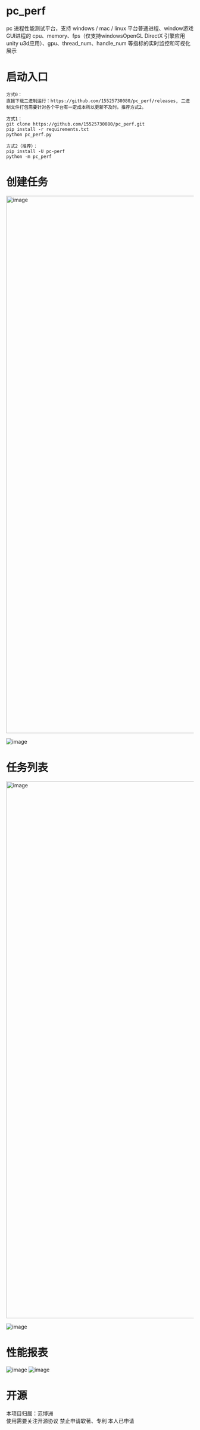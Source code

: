 # pc_perf
pc 进程性能测试平台，支持 windows / mac / linux 平台普通进程、window游戏GUI进程的
cpu、memory、fps（仅支持windowsOpenGL  DirectX 引擎应用 unity u3d应用）、gpu、thread_num、handle_num 等指标的实时监控和可视化展示

# 启动入口
    方式0：
    直接下载二进制运行：https://github.com/15525730080/pc_perf/releases, 二进制文件打包需要针对各个平台有一定成本所以更新不及时。推荐方式2。
    
    方式1：
    git clone https://github.com/15525730080/pc_perf.git
    pip install -r requirements.txt
    python pc_perf.py 
    
    方式2（推荐）：
    pip install -U pc-perf
    python -m pc_perf  

    

# 创建任务
<img width="1438" alt="image" src="https://github.com/user-attachments/assets/6b4e12a5-b988-44f7-8dd5-56679ad6521b" />

![image](https://github.com/15525730080/pc_perf/assets/153100629/91995e83-6fc6-4350-84d1-24704f1bccce)

# 任务列表
<img width="1437" alt="image" src="https://github.com/user-attachments/assets/4a97788f-47e4-4427-a321-201eb097d8ac" />

![image](https://github.com/15525730080/pc_perf/assets/153100629/10112d4b-3724-4ada-9cb8-df633af302a0)

# 性能报表
![image](https://github.com/15525730080/pc_perf/assets/153100629/2e28527a-6e5d-487c-8753-8d3483c0f108)
![image](https://github.com/user-attachments/assets/6ad7b0c6-0ba5-49e3-ba7a-38df2b8033cb)


# 开源
本项目归属：范博洲  
使用需要关注开源协议
禁止申请软著、专利 本人已申请
